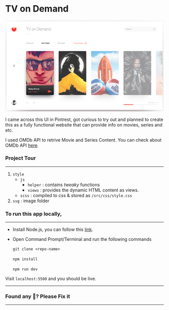 # TV on Demand

![Ref-Image](/md/ref-image.png)

I came across this UI in Pintrest, got curious to try out and planned to create this as a fully functional website that can provide info on movies, series and etc. 

I used OMDb API to retrive Movie and Series Content. You can check about OMDb API [here](http://www.omdbapi.com/).    

### Project Tour
---
1. `style` <br/>
    - `js` <br/>
        - `helper` : contains *tweaky* functions
        - `views` : provides the dynamic HTML content as views.
    - `scss` :  compiled to css & stored as `/src/css/style.css`<br/> 
2. `svg` : image folder<br/>


### To run this app locally, 
---
 - Install Node.js, you can follow this [link](https://nodejs.org/en/).

 - Open Command Prompt/Terminal and run the following commands

    ```
    git clone <repo-name>

    npm install

    npm run dev
    ```

Visit `localhost:5500` and you should be live. 

---
### Found any 🐛? Please Fix it 
---